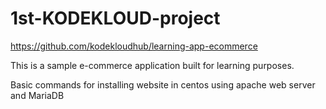 # 1st-KODEKLOUD-project

https://github.com/kodekloudhub/learning-app-ecommerce

This is a sample e-commerce application built for learning purposes.

Basic commands for installing website in centos using apache web server and MariaDB 
